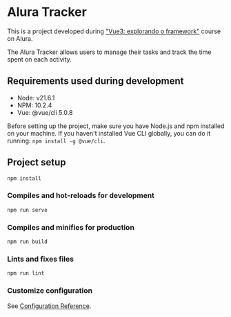 # Alura Tracker

This is a project developed during ["Vue3: explorando o framework"](https://www.alura.com.br/curso-online-vue3-comecando-framework) course on Alura.

The Alura Tracker allows users to manage their tasks and track the time spent on each activity.

## Requirements used during development

- Node: v21.6.1
- NPM: 10.2.4
- Vue: @vue/cli 5.0.8

Before setting up the project, make sure you have Node.js and npm installed on your machine.
If you haven't installed Vue CLI globally, you can do it running: ```npm install -g @vue/cli```.

## Project setup
```
npm install
```

### Compiles and hot-reloads for development
```
npm run serve
```

### Compiles and minifies for production
```
npm run build
```

### Lints and fixes files
```
npm run lint
```

### Customize configuration
See [Configuration Reference](https://cli.vuejs.org/config/).
